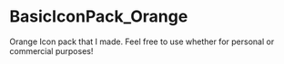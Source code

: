 # BasicIconPack_Orange

Orange Icon pack that I made. 
Feel free to use whether for personal or commercial purposes!

